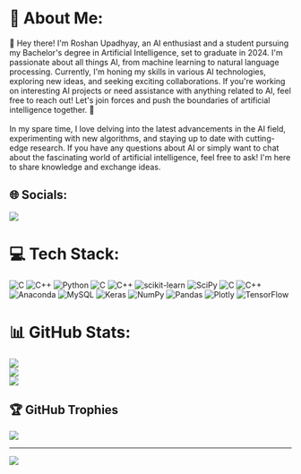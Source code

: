 # 💫 About Me:
👋 Hey there! I'm Roshan Upadhyay, an AI enthusiast and a student pursuing my Bachelor's degree in Artificial Intelligence, set to graduate in 2024. I'm passionate about all things AI, from machine learning to natural language processing. Currently, I'm honing my skills in various AI technologies, exploring new ideas, and seeking exciting collaborations. If you're working on interesting AI projects or need assistance with anything related to AI, feel free to reach out! Let's join forces and push the boundaries of artificial intelligence together. 🚀<br><br>In my spare time, I love delving into the latest advancements in the AI field, experimenting with new algorithms, and staying up to date with cutting-edge research. If you have any questions about AI or simply want to chat about the fascinating world of artificial intelligence, feel free to ask! I'm here to share knowledge and exchange ideas.


## 🌐 Socials:
<a target="_blank" href="https://www.linkedin.com/in/roshanupadhyay1/"><img src="https://img.shields.io/badge/LinkedIn-%230077B5.svg?logo=linkedin&logoColor=white"/></a>

# 💻 Tech Stack:
![C](https://img.shields.io/badge/c-%2300599C.svg?style=for-the-badge&logo=c&logoColor=white) ![C++](https://img.shields.io/badge/c++-%2300599C.svg?style=for-the-badge&logo=c%2B%2B&logoColor=white) ![Python](https://img.shields.io/badge/python-3670A0?style=for-the-badge&logo=python&logoColor=ffdd54) ![C](https://img.shields.io/badge/c-%2300599C.svg?style=for-the-badge&logo=c&logoColor=white) ![C++](https://img.shields.io/badge/c++-%2300599C.svg?style=for-the-badge&logo=c%2B%2B&logoColor=white) ![scikit-learn](https://img.shields.io/badge/scikit--learn-%23F7931E.svg?style=for-the-badge&logo=scikit-learn&logoColor=white) ![SciPy](https://img.shields.io/badge/SciPy-%230C55A5.svg?style=for-the-badge&logo=scipy&logoColor=%white) ![C](https://img.shields.io/badge/c-%2300599C.svg?style=for-the-badge&logo=c&logoColor=white) ![C++](https://img.shields.io/badge/c++-%2300599C.svg?style=for-the-badge&logo=c%2B%2B&logoColor=white) ![Anaconda](https://img.shields.io/badge/Anaconda-%2344A833.svg?style=for-the-badge&logo=anaconda&logoColor=white) ![MySQL](https://img.shields.io/badge/mysql-%2300f.svg?style=for-the-badge&logo=mysql&logoColor=white) ![Keras](https://img.shields.io/badge/Keras-%23D00000.svg?style=for-the-badge&logo=Keras&logoColor=white) ![NumPy](https://img.shields.io/badge/numpy-%23013243.svg?style=for-the-badge&logo=numpy&logoColor=white) ![Pandas](https://img.shields.io/badge/pandas-%23150458.svg?style=for-the-badge&logo=pandas&logoColor=white) ![Plotly](https://img.shields.io/badge/Plotly-%233F4F75.svg?style=for-the-badge&logo=plotly&logoColor=white) ![TensorFlow](https://img.shields.io/badge/TensorFlow-%23FF6F00.svg?style=for-the-badge&logo=TensorFlow&logoColor=white)
# 📊 GitHub Stats:
![](https://github-readme-stats.vercel.app/api?username=RoshanUpadhyay02&theme=dark&hide_border=false&include_all_commits=true&count_private=true)<br/>
![](https://github-readme-streak-stats.herokuapp.com/?user=RoshanUpadhyay02&theme=dark&hide_border=false)<br/>
![](https://github-readme-stats.vercel.app/api/top-langs/?username=RoshanUpadhyay02&theme=dark&hide_border=false&include_all_commits=true&count_private=true&layout=compact)

## 🏆 GitHub Trophies
![](https://github-profile-trophy.vercel.app/?username=RoshanUpadhyay02&theme=dark&no-frame=false&no-bg=false&margin-w=4)

---
[![](https://visitcount.itsvg.in/api?id=RoshanUpadhyay02&icon=0&color=3)](https://visitcount.itsvg.in)

<!-- Proudly created with GPRM ( https://gprm.itsvg.in ) -->
